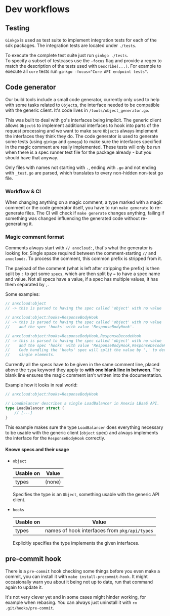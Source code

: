 # Dev workflows

## Testing

`Ginkgo` is used as test suite to implement integration tests for each of the sdk packages. The integration tests
are located under `./tests`.

To execute the complete test suite just run  `ginkgo ./tests`.\
To specify a subset of testcases use  the `-focus` flag and provide a regex to match the description of the tests
used with `Describe(...)`. For example to execute all `core` tests run `ginkgo -focus="Core API endpoint tests"`.


## Code generator

Our build tools include a small code generator, currently only used to help with some tasks related to `Object`s,
the interface needed to be compatible with the generic client. It's code lives in `/tools/object_generator.go`.

This was built to deal with go's interfaces being implicit. The generic client allows `Object`s to implement
additional interfaces to hook into parts of the request processing and we want to make sure `Object`s always
implement the interfaces they think they do. The code generator is used to generate some tests (using `ginkgo` and
`gomega`) to make sure the interfaces specified in the magic comment are really implemented. These tests will only
be run when there is a spec runner test file for the package already - but you should have that anyway.

Only files with names not starting with `.`, ending with `.go` and not ending with `_test.go` are parsed, which
translates to every non-hidden non-test go file.


### Workflow & CI

When changing anything on a magic comment, a type marked with a magic comment or the code generator itself, you
have to run `make generate` to re-generate files. The CI will check if `make generate` changes anything, failing
if something was changed influencing the generated code without re-generating it.


### Magic comment format

Comments always start with `// anxcloud:`, that's what the generator is looking for. Single space required between the
comment-starting `//` and `anxcloud:`. To process the comment, this common prefix is stripped from it.

The payload of the comment (what is left after stripping the prefix) is then split by `:` to get some `specs`,
which are then split by `=` to have a spec name and value. Not all specs have a value, if a spec has multiple
values, it has them separated by `,`.

Some examples:

```go
// anxcloud:object
// -> this is parsed to having the spec called 'object' with no value

// anxcloud:object:hooks=ResponseBodyHook
// -> this is parsed to having the spec called 'object' with no value
//    and the spec 'hooks' with value 'ResponseBodyHook'.

// anxcloud:object:hooks=ResponseBodyHook,ResponseDecodeHook
// -> this is parsed to having the spec called 'object' with no value
//    and the spec 'hooks' with value 'ResponseBodyHook,ResponseDecodeHook'.
//    Code handling the 'hooks' spec will split the value by ',' to decode
//    single elements.
```

Currently all the specs have to be given in the same comment line, placed above the `type` keyword they apply to
**with one blank line in between**. The blank line ensures the magic comment isn't written into the documentation.

Example how it looks in real world:

```go
// anxcloud:object:hooks=ResponseBodyHook

// LoadBalancer describes a single LoadBalancer in Anexia LBaaS API.
type LoadBalancer struct {
    // [...]
}
```

This example makes sure the type `LoadBalancer` does everything necessary to be usable with the generic client
(`object` spec) and always implements the interface for the `ResponseBodyHook` correctly.


#### Known specs and their usage

* `object`

    | Usable on | Value  |
    |-----------|--------|
    | types     | (none) |

    Specifies the type is an `Object`, something usable with the generic API client.


* `hooks`

    | Usable on | Value  |
    |-----------|--------|
    | types     | names of hook interfaces from `pkg/api/types` |

    Explicitly specifies the type implements the given interfaces.

## pre-commit hook

There is a `pre-commit` hook checking some things before you even make a commit, you can install it with
`make install-precommit-hook`. It might occasionally warn you about it being not up to date, run that command
again to update it.

It's not very clever yet and in some cases might hinder working, for example when rebasing. You can always just
uninstall it with `rm .git/hooks/pre-commit`.
